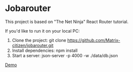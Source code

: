 # Jobarouter
This project is based on "The Net Ninja" React Router tutorial.

If you'd like to run it on your local PC:
1. Clone the project: git clone https://github.com/Matrix-citizen/jobarouter.git
2. Install dependencies: npm install
3. Start a server: json-server -p 4000 -w ./data/db.json    

[Demo](https://jobarouter777.netlify.app/)              

